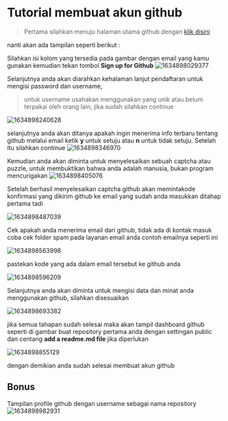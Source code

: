 # Tutorial membuat akun github

> Pertama silahkan menuju halaman utama github dengan [klik disini](https://www.github.com)

nanti akan ada tampilan seperti berikut :

Silahkan isi kolom yang tersedia pada gambar dengan email yang kamu gunakan kemudian tekan tombol **Sign up for Github**
![1634898029377](https://user-images.githubusercontent.com/92983457/138472679-a960c08d-cf12-48bb-908e-e54c683db0b5.jpg)
 
 Selanjutnya anda akan diarahkan kehalaman lanjut pendaftaran untuk mengisi password dan username,
 > untuk username usahakan menggunakan yang unik atau belum terpakai oleh orang lain, jika sudah silahkan continue
 
 ![1634898240628](https://user-images.githubusercontent.com/92983457/138474197-b9336771-05a2-415d-8e59-16b17b3d17df.jpg)
 
 selanjutnya anda akan ditanya apakah ingin menerima info terbaru tentang github melalui email ketik 
 **y** untuk setuju atau **n** untuk tidak setuju. Setelah itu silahkan continue
![1634898346970](https://user-images.githubusercontent.com/92983457/138480242-522a5ebf-7bcb-4878-8a60-24d0d637941f.jpg)

Kemudian anda akan diminta untuk menyelesaikan sebuah captcha atau puzzle, untuk membuktikan bahwa anda adalah manusia, bukan program mencurigakan
![1634898405076](https://user-images.githubusercontent.com/92983457/138480914-e94d2e59-4c73-4b79-892f-9ad16e52555f.jpg)

Setelah berhasil menyelesaikan captcha github akan memintakode konfirmasi yang dikirim github ke email yang sudah anda
masukkan ditahap pertama tadi

![1634898487039](https://user-images.githubusercontent.com/92983457/138481398-ae2e277f-97f9-4942-8b31-549bd2cfe43d.jpg)

Cek apakah anda menerima email dari github, tidak ada di kontak masuk coba cek folder spam pada layanan email anda contoh emailnya seperti ini

![1634898563998](https://user-images.githubusercontent.com/92983457/138482061-3e425457-ba61-4de9-935d-17ce941a6ae3.jpg)

pastekan kode yang ada dalam email tersebut ke github anda

![1634898596209](https://user-images.githubusercontent.com/92983457/138484303-8594bfb0-460b-497b-81b5-7ed3d72a6900.jpg)


Selanjutnya anda akan diminta untuk mengisi data dan minat anda menggunakan github, silahkan disesuaikan

![1634898693382](https://user-images.githubusercontent.com/92983457/138484451-43aff1b8-10d7-4dd8-91d5-8b0c92f2cabb.jpg)

jika semua tahapan sudah selesai maka akan tampil dashboard github seperti di gambar
buat repository pertama anda dengan settingan public dan centang **add a readme.md file** jika diperlukan 

![1634898855129](https://user-images.githubusercontent.com/92983457/138484779-d6552b3d-6bca-45c3-8317-75565f60fe33.jpg)

dengan demikian anda sudah selesai membuat akun github

## Bonus
Tampilan profile github dengan username sebagai nama repository
![1634898982931](https://user-images.githubusercontent.com/92983457/138485628-2705710f-d056-48c0-b4f9-93e3d52f2777.jpg)

